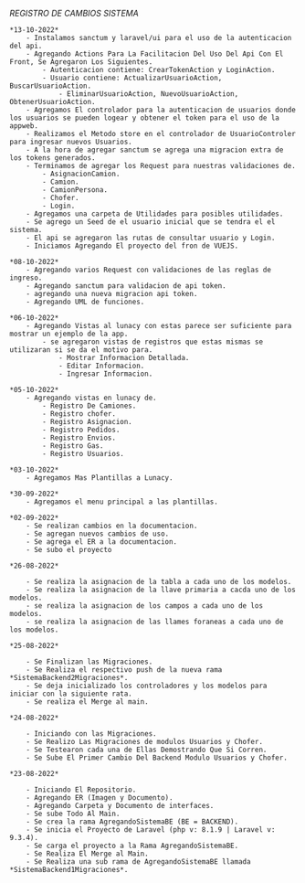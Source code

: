 *REGISTRO DE CAMBIOS SISTEMA*

	*13-10-2022*
		- Instalamos sanctum y laravel/ui para el uso de la autenticacion del api.
		- Agregando Actions Para La Facilitacion Del Uso Del Api Con El Front, Se Agregaron Los Siguientes.
			- Autenticacion contiene: CrearTokenAction y LoginAction.
			- Usuario contiene: ActualizarUsuarioAction, BuscarUsuarioAction.
				- EliminarUsuarioAction, NuevoUsuarioAction, ObtenerUsuarioAction.
		- Agregamos El controlador para la autenticacion de usuarios donde los usuarios se pueden logear y obtener el token para el uso de la appweb.
		- Realizamos el Metodo store en el controlador de UsuarioControler para ingresar nuevos Usuarios.
		- A la hora de agregar sanctum se agrega una migracion extra de los tokens generados.
		- Terminamos de agregar los Request para nuestras validaciones de.
			- AsignacionCamion.
			- Camion.
			- CamionPersona.
			- Chofer.
			- Login.
		- Agregamos una carpeta de Utilidades para posibles utilidades.
		- Se agrego un Seed de el usuario inicial que se tendra el el sistema.
		- El api se agregaron las rutas de consultar usuario y Login.
		- Iniciamos Agregando El proyecto del fron de VUEJS.

	*08-10-2022*
		- Agregando varios Request con validaciones de las reglas de ingreso.
		- Agregando sanctum para validacion de api token.
		- agregando una nueva migracion api token.
		- Agregando UML de funciones.

	*06-10-2022*
		- Agregando Vistas al lunacy con estas parece ser suficiente para mostrar un ejemplo de la app.
			- se agregaron vistas de registros que estas mismas se utilizaran si se da el motivo para.
				- Mostrar Informacion Detallada.
				- Editar Informacion.
				- Ingresar Informacion.

	*05-10-2022*
		- Agregando vistas en lunacy de.
			- Registro De Camiones.
			- Registro chofer.
			- Registro Asignacion.
			- Registro Pedidos.
			- Registro Envios.
			- Registro Gas.
			- Registro Usuarios.

	*03-10-2022*
		- Agregamos Mas Plantillas a Lunacy.

	*30-09-2022*
		- Agregamos el menu principal a las plantillas.

	*02-09-2022*
		- Se realizan cambios en la documentacion.
		- Se agregan nuevos cambios de uso.
		- Se agrega el ER a la documentacion.
		- Se subo el proyecto

	*26-08-2022*
	
		- Se realiza la asignacion de la tabla a cada uno de los modelos.
		- Se realiza la asignacion de la llave primaria a cacda uno de los modelos.
		- se realiza la asignacion de los campos a cada uno de los modelos.
		- se realiza la asignacion de las llames foraneas a cada uno de los modelos. 

	*25-08-2022*
	
		- Se Finalizan las Migraciones.
		- Se Realiza el respectivo push de la nueva rama *SistemaBackend2Migraciones*.
		- Se deja inicializado los controladores y los modelos para iniciar con la siguiente rata.
		- Se realiza el Merge al main.

	*24-08-2022*

		- Iniciando con las Migraciones.
		- Se Realizo Las Migraciones de modulos Usuarios y Chofer.
		- Se Testearon cada una de Ellas Demostrando Que Si Corren.
		- Se Sube El Primer Cambio Del Backend Modulo Usuarios y Chofer.

    *23-08-2022*

        - Iniciando El Repositorio.
        - Agregando ER (Imagen y Documento).
        - Agregando Carpeta y Documento de interfaces.
        - Se sube Todo Al Main.
        - Se crea la rama AgregandoSistemaBE (BE = BACKEND).
        - Se inicia el Proyecto de Laravel (php v: 8.1.9 | Laravel v: 9.3.4).
        - Se carga el proyecto a la Rama AgregandoSistemaBE.
        - Se Realiza El Merge al Main.
        - Se Realiza una sub rama de AgregandoSistemaBE llamada *SistemaBackend1Migraciones*.

